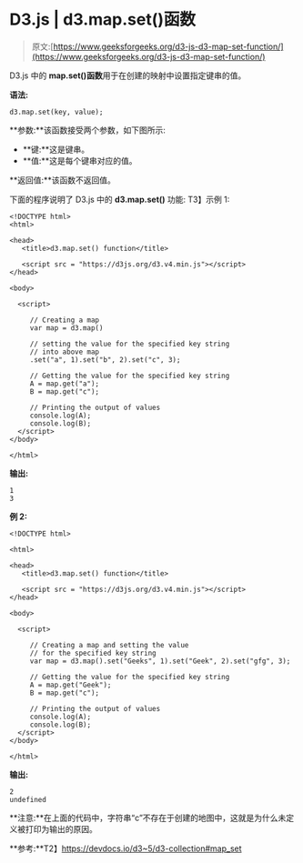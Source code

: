 # D3.js | d3.map.set()函数

> 原文:[https://www.geeksforgeeks.org/d3-js-d3-map-set-function/](https://www.geeksforgeeks.org/d3-js-d3-map-set-function/)

D3.js 中的 **map.set()函数**用于在创建的映射中设置指定键串的值。

**语法:**

```
d3.map.set(key, value);
```

**参数:**该函数接受两个参数，如下图所示:

*   **键:**这是键串。
*   **值:**这是每个键串对应的值。

**返回值:**该函数不返回值。

下面的程序说明了 D3.js 中的 **d3.map.set()** 功能:
T3】示例 1:

```
<!DOCTYPE html>
<html>

<head>
   <title>d3.map.set() function</title>

   <script src = "https://d3js.org/d3.v4.min.js"></script>
</head>

<body>

  <script>

     // Creating a map
     var map = d3.map()

     // setting the value for the specified key string
     // into above map
     .set("a", 1).set("b", 2).set("c", 3);

     // Getting the value for the specified key string
     A = map.get("a"); 
     B = map.get("c"); 

     // Printing the output of values
     console.log(A);
     console.log(B);
  </script>
</body>

</html>
```

**输出:**

```
1
3

```

**例 2:**

```
<!DOCTYPE html>

<html>

<head>
   <title>d3.map.set() function</title>

   <script src = "https://d3js.org/d3.v4.min.js"></script>
</head>

<body>

  <script>

     // Creating a map and setting the value
     // for the specified key string
     var map = d3.map().set("Geeks", 1).set("Geek", 2).set("gfg", 3);

     // Getting the value for the specified key string
     A = map.get("Geek"); 
     B = map.get("c"); 

     // Printing the output of values
     console.log(A);
     console.log(B);
  </script>
</body>

</html>
```

**输出:**

```
2
undefined

```

**注意:**在上面的代码中，字符串“c”不存在于创建的地图中，这就是为什么未定义被打印为输出的原因。

**参考:**T2】https://devdocs.io/d3~5/d3-collection#map_set